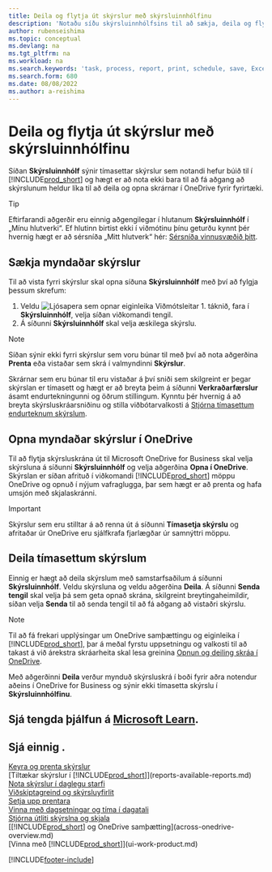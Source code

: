 ```yaml
---
title: Deila og flytja út skýrslur með skýrsluinnhólfinu
description: 'Notaðu síðu skýrsluinnhólfsins til að sækja, deila og flytja út skýrslur í Business Central.'
author: rubenseishima
ms.topic: conceptual
ms.devlang: na
ms.tgt_pltfrm: na
ms.workload: na
ms.search.keywords: 'task, process, report, print, schedule, save, Excel, PDF, dataset, export, report inbox, onedrive,'
ms.search.form: 680
ms.date: 08/08/2022
ms.author: a-reishima
---
```

# Deila og flytja út skýrslur með skýrsluinnhólfinu

Síðan **Skýrsluinnhólf** sýnir tímasettar skýrslur sem notandi hefur búið til í [!INCLUDE[prod_short](includes/prod_short.md)] og hægt er að nota ekki bara til að fá aðgang að skýrslunum heldur líka til að deila og opna skrárnar í OneDrive fyrir fyrirtæki.

> [!TIP]
> Eftirfarandi aðgerðir eru einnig aðgengilegar í hlutanum **Skýrsluinnhólf** í „Mínu hlutverki“. Ef hlutinn birtist ekki í viðmótinu þínu geturðu kynnt þér hvernig hægt er að sérsníða „Mitt hlutverk“ hér: [Sérsníða vinnusvæðið þitt](ui-personalization-user.md).

## Sækja myndaðar skýrslur

Til að vista fyrri skýrslur skal opna síðuna **Skýrsluinnhólf** með því að fylgja þessum skrefum:

1. Veldu ![Ljósapera sem opnar eiginleika Viðmótsleitar 1.](media/ui-search/search_small.png "Segðu mér hvað þú vilt gera") táknið, fara í **Skýrsluinnhólf**, velja síðan viðkomandi tengil.  
2. Á síðunni **Skýrsluinnhólf** skal velja æskilega skýrslu.

> [!NOTE]
> Síðan sýnir ekki fyrri skýrslur sem voru búnar til með því að nota aðgerðina **Prenta** eða vistaðar sem skrá í valmyndinni **Skýrslur**.
>
> Skrárnar sem eru búnar til eru vistaðar á því sniði sem skilgreint er þegar skýrslan er tímasett og hægt er að breyta þeim á síðunni **Verkraðarfærslur** ásamt endurtekningunni og öðrum stillingum. Kynntu þér hvernig á að breyta skýrsluskráarsniðinu og stilla viðbótarvalkosti á [Stjórna tímasettum endurteknum skýrslum](ui-work-report.md#manage-scheduled-recurring-reports).

## Opna myndaðar skýrslur í OneDrive

Til að flytja skýrsluskrána út til Microsoft OneDrive for Business skal velja skýrsluna á síðunni **Skýrsluinnhólf** og velja aðgerðina **Opna í OneDrive**. Skýrslan er síðan afrituð í viðkomandi [!INCLUDE[prod_short](includes/prod_short.md)] möppu OneDrive og opnuð í nýjum vafraglugga, þar sem hægt er að prenta og hafa umsjón með skjalaskránni.

> [!IMPORTANT]
>
> Skýrslur sem eru stilltar á að renna út á síðunni **Tímasetja skýrslu** og afritaðar úr OneDrive eru sjálfkrafa fjarlægðar úr samnýttri möppu.

## Deila tímasettum skýrslum

Einnig er hægt að deila skýrslum með samstarfsaðilum á síðunni **Skýrsluinnhólf**. Veldu skýrsluna og veldu aðgerðina **Deila**. Á síðunni **Senda tengil** skal velja þá sem geta opnað skrána, skilgreint breytingaheimildir, síðan velja **Senda** til að senda tengil til að fá aðgang að vistaðri skýrslu.

> [!NOTE]
> Til að fá frekari upplýsingar um OneDrive samþættingu og eiginleika í [!INCLUDE[prod_short](includes/prod_short.md)], þar á meðal fyrstu uppsetningu og valkosti til að takast á við árekstra skráarheita skal lesa greinina [Opnun og deiling skráa í OneDrive](across-share-onedrive.md).
>
> Með aðgerðinni **Deila** verður mynduð skýrsluskrá í boði fyrir aðra notendur aðeins í OneDrive for Business og sýnir ekki tímasetta skýrslu í **Skýrsluinnhólfinu**.

## Sjá tengda þjálfun á [Microsoft Learn](/learn/paths/build-reports/).

## Sjá einnig .

[Keyra og prenta skýrslur](ui-work-report.md)  
[Tiltækar skýrslur í [!INCLUDE[prod_short](includes/prod_short.md)]](reports-available-reports.md)  
[Nota skýrslur í daglegu starfi](reports-use-reports.md)  
[Viðskiptagreind og skýrsluyfirlit](reports-bi-reporting.md)  
[Setja upp prentara](ui-specify-printer-selection-reports.md)  
[Vinna með dagsetningar og tíma í dagatali](ui-enter-date-ranges.md)  
[Stjórna útliti skýrslna og skjala](ui-manage-report-layouts.md)  
[[!INCLUDE[prod_short](includes/prod_short.md)] og OneDrive samþætting](across-onedrive-overview.md)  
[Vinna með [!INCLUDE[prod_short](includes/prod_short.md)]](ui-work-product.md)  

[!INCLUDE[footer-include](includes/footer-banner.md)]
